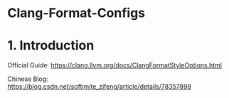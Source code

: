 # Clang-Format-Configs
# 1. Introduction
Official Guide: https://clang.llvm.org/docs/ClangFormatStyleOptions.html  

Chinese Blog: https://blog.csdn.net/softimite_zifeng/article/details/78357898  
